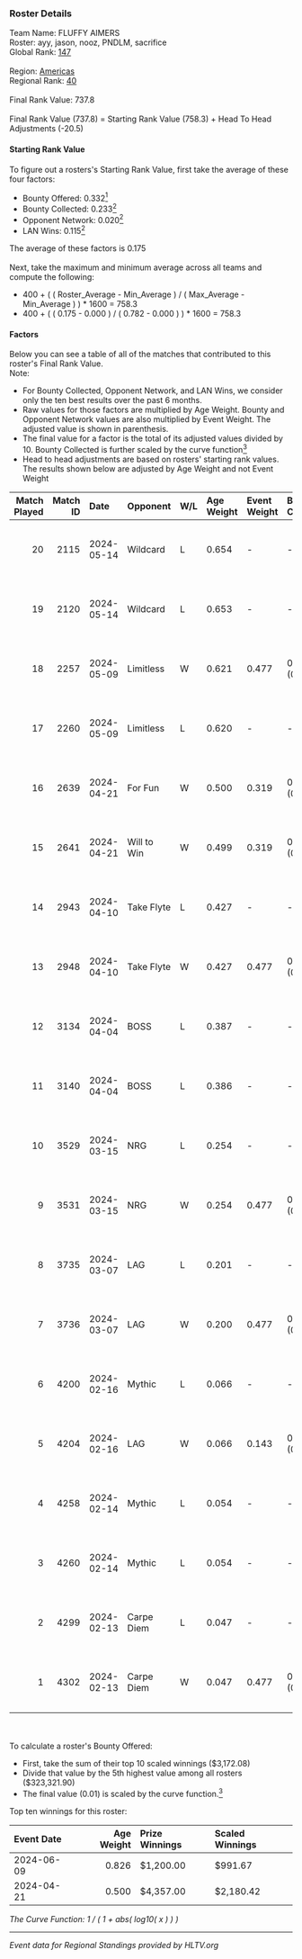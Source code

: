 ### Roster Details<br />
Team Name: FLUFFY AIMERS<br />
Roster: ayy, jason, nooz, PNDLM, sacrifice<br />
Global Rank: [147](../standings_global.md)<br />
<br />
Region: [Americas]( ../standings_americas.md)<br />
Regional Rank: [40]( ../standings_americas.md)<br />
<br />
Final Rank Value:  737.8<br />
<br />
Final Rank Value (737.8) = Starting Rank Value (758.3) + Head To Head Adjustments (-20.5)<br />

#### Starting Rank Value<br />
To figure out a rosters's Starting Rank Value, first take the average of these four factors:<br />
- Bounty Offered: 0.332[<sup>1</sup>](#table2)
- Bounty Collected: 0.233[<sup>2</sup>](#table1)
- Opponent Network: 0.020[<sup>2</sup>](#table1)
- LAN Wins: 0.115[<sup>2</sup>](#table1)

The average of these factors is 0.175<br />
<br />
Next, take the maximum and minimum average across all teams and compute the following:<br />
- 400 + ( ( Roster_Average - Min_Average ) / ( Max_Average - Min_Average ) ) * 1600 = 758.3
- 400 + ( ( 0.175 - 0.000 ) / ( 0.782 - 0.000 ) ) * 1600 = 758.3


#### Factors<br />
Below you can see a table of all of the matches that contributed to this roster's Final Rank Value.<br />
Note:<br />

- For Bounty Collected, Opponent Network, and LAN Wins, we consider only the ten best results over the past 6 months.
- Raw values for those factors are multiplied by Age Weight. Bounty and Opponent Network values are also multiplied by Event Weight. The adjusted value is shown in parenthesis.
- The final value for a factor is the total of its adjusted values divided by 10. Bounty Collected is further scaled by the curve function[<sup>3</sup>](#curveFunction)
- Head to head adjustments are based on rosters' starting rank values. The results shown below are adjusted by Age Weight and not Event Weight
<span id="table1"></span><br />


| Match Played | Match ID | Date       | Opponent    | W/L | Age Weight | Event Weight | Bounty Collected | Opponent Network | LAN Wins  | H2H Adj. | Roster                                 |
| -: | -: | :- | :- | :- | :- | :- | :- | :- | :- | -: | :- |
|           20 |     2115 | 2024-05-14 | Wildcard    | L   | 0.654      | -            | -                | -                | -         |    -6.21 | ayy, jason, nooz, PNDLM, sacrifice     |
|           19 |     2120 | 2024-05-14 | Wildcard    | L   | 0.653      | -            | -                | -                | -         |    -6.52 | ayy, jason, nooz, PNDLM, sacrifice     |
|           18 |     2257 | 2024-05-09 | Limitless   | W   | 0.621      | 0.477        | 0.001 (0.000)    | 0.167 (0.049)    | 0 (0.000) |     7.01 | ayy, jason, nooz, PNDLM, sacrifice     |
|           17 |     2260 | 2024-05-09 | Limitless   | L   | 0.620      | -            | -                | -                | -         |   -12.86 | ayy, jason, nooz, PNDLM, sacrifice     |
|           16 |     2639 | 2024-04-21 | For Fun     | W   | 0.500      | 0.319        | 0.003 (0.001)    | 0.020 (0.003)    | 1 (0.500) |     5.99 | ayy, brett, Fr3nk1e, jason, PNDLM      |
|           15 |     2641 | 2024-04-21 | Will to Win | W   | 0.499      | 0.319        | 0.001 (0.000)    | 0.000 (0.000)    | 1 (0.499) |     3.43 | ayy, brett, Fr3nk1e, jason, PNDLM      |
|           14 |     2943 | 2024-04-10 | Take Flyte  | L   | 0.427      | -            | -                | -                | -         |    -7.84 | ayy, intra, jason, PNDLM, sacrifice    |
|           13 |     2948 | 2024-04-10 | Take Flyte  | W   | 0.427      | 0.477        | 0.002 (0.000)    | 0.240 (0.049)    | 0 (0.000) |     5.71 | ayy, jason, nooz, PNDLM, sacrifice     |
|           12 |     3134 | 2024-04-04 | BOSS        | L   | 0.387      | -            | -                | -                | -         |    -5.35 | ayy, intra, jason, nooz, sacrifice     |
|           11 |     3140 | 2024-04-04 | BOSS        | L   | 0.386      | -            | -                | -                | -         |    -5.53 | ayy, intra, jason, PNDLM, sacrifice    |
|           10 |     3529 | 2024-03-15 | NRG         | L   | 0.254      | -            | -                | -                | -         |    -3.08 | ayy, intra, jason, PNDLM, sacrifice    |
|            9 |     3531 | 2024-03-15 | NRG         | W   | 0.254      | 0.477        | 0.020 (0.002)    | 0.521 (0.063)    | 0 (0.000) |     5.00 | ayy, intra, jason, PNDLM, sacrifice    |
|            8 |     3735 | 2024-03-07 | LAG         | L   | 0.201      | -            | -                | -                | -         |    -2.54 | ayy, jason, LEARSI, PNDLM, sacrifice   |
|            7 |     3736 | 2024-03-07 | LAG         | W   | 0.200      | 0.477        | 0.012 (0.001)    | 0.353 (0.034)    | 0 (0.000) |     3.83 | ayy, jason, LEARSI, PNDLM, sacrifice   |
|            6 |     4200 | 2024-02-16 | Mythic      | L   | 0.066      | -            | -                | -                | -         |    -0.94 | intra, jason, LEARSI, PNDLM, sacrifice |
|            5 |     4204 | 2024-02-16 | LAG         | W   | 0.066      | 0.143        | 0.012 (0.000)    | 0.353 (0.003)    | 0 (0.000) |     1.28 | intra, jason, LEARSI, PNDLM, sacrifice |
|            4 |     4258 | 2024-02-14 | Mythic      | L   | 0.054      | -            | -                | -                | -         |    -0.77 | intra, jason, LEARSI, PNDLM, sacrifice |
|            3 |     4260 | 2024-02-14 | Mythic      | L   | 0.054      | -            | -                | -                | -         |    -0.77 | intra, jason, LEARSI, PNDLM, sacrifice |
|            2 |     4299 | 2024-02-13 | Carpe Diem  | L   | 0.047      | -            | -                | -                | -         |    -0.92 | intra, jason, LEARSI, PNDLM, sacrifice |
|            1 |     4302 | 2024-02-13 | Carpe Diem  | W   | 0.047      | 0.477        | 0.005 (0.000)    | 0.038 (0.001)    | 0 (0.000) |     0.57 | intra, jason, LEARSI, PNDLM, sacrifice |

<br />
<span id="table2"></span><br />
To calculate a roster's Bounty Offered:<br />

- First, take the sum of their top 10 scaled winnings ($3,172.08)
- Divide that value by the 5th highest value among all rosters ($323,321.90)
- The final value (0.01) is scaled by the curve function.[<sup>3</sup>](#curveFunction)

Top ten winnings for this roster:<br />

| Event Date | Age Weight | Prize Winnings | Scaled Winnings |
| :- | -: | :- | :- |
| 2024-06-09 |      0.826 | $1,200.00      | $991.67         |
| 2024-04-21 |      0.500 | $4,357.00      | $2,180.42       |


<span id="curveFunction"></span>_The Curve Function: 1 / ( 1 + abs( log10( x ) ) )_<br />

---
_Event data for Regional Standings provided by HLTV.org_<br />
